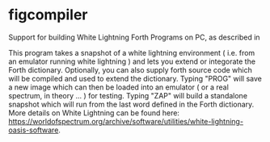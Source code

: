 # figcompiler

Support for building White Lightning Forth Programs on PC, as described in 

This program takes a snapshot of a white lightning environment ( i.e. from an emulator running white lightning  ) 
and lets you extend or integorate the Forth dictionary. Optionally, you can also supply forth source code which will be compiled and
used to extend the dictionary. Typing "PROG" will save a new image which can then be loaded into an emulator ( or a real spectrum, in theory ... ) for testing. Typing "ZAP" will build a standalone snapshot which will run from the last word defined in the Forth dictionary. More details on White Lightning can be found here: https://worldofspectrum.org/archive/software/utilities/white-lightning-oasis-software. 

